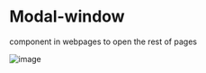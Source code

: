 # Modal-window
component in webpages to open the rest of pages


![image](https://github.com/ODA669/Modal-window/assets/60682935/e2f847fd-72d0-43b2-a488-11ebe5ead30e)

